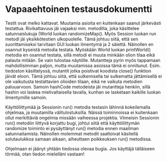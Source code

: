 Vapaaehtoinen testausdokumentti
===============================

Testit ovat melko kattavat. Muutamia asioita en kuitenkaan saanut järkevästi testattua. Rivikattavuus jäi vajaaksi mm. 
metodilta, joka käsittelee satunnaislukuja (World luokan randomizeMap(). Myös Session luokan run metodi jäi yksikkötestien 
ulkopuolelle. Tämä johtuu siitä, että sen suorittamiseksi tarvitaan GUI luokan ilmentymä ja 2 säiettä. Näinollen en osannut
kyseistä metodia testata. Myöskään World luokan printWorld() metodia en osannut testata, sillä metodi ei muuta minkään olion 
tilaa eikä palauta mitään. Se vain tulostaa näytölle. Mutantteja pyrin myös tappamaan mahdollisimman paljon, mutta muutamissa 
asioissa tämä ei onnitunut. Esim. tiedoston käsittelyssä, mutantit jotka poistivat koodista close() funktion jäivät 
eloon. Tämä johtuu siitä, että sulkemisella tai sulkematta jättämisellä ei ole vaikutusta testattavien olioiden tilaan, eikä 
ne vaikuta metodien paluuarvoon. Samoin hashCode metodeista jäi mutantteja henkiin, sillä hashin voi laskea mielivaltaisella 
tavalla, kunhan se lasketaan kaikille luokan ilmentymille samoin. 

Käyttöliittymää ja Sessionin run() metodia testasin lähinnä kokeilemalla ohjelmaa, ja muutamilla välitulostuksilla. Näissä 
toiminnoissa ei kuitenkaan ollut merkittäviä ongelmia missään vaiheessa projektia. Viimeisin Sessionin run() metodiin 
liittyvä korjattu bugi, johtui siitä että käyttöliittymän randomize toiminto ei pysäyttänyt run() metodia ennen maailman 
satunnaitamista. Näinollen molemmat metodit saattoivat käsitellä solutaulukkoa samaan aikaan, aiheuttaen poikkeuksen run() 
metodissa. 

Ohjelmaan ei jäänyt yhtään tiedossa olevaa bugia. Jos käyttäjä tälläiseen törmää, otan tiedon mielelläni vastaan!
